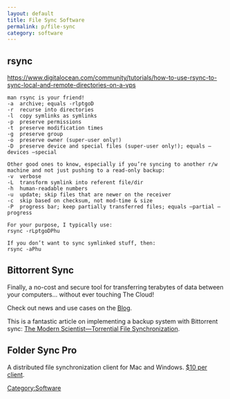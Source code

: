 ```yaml
---
layout: default
title: File Sync Software
permalink: p/file-sync
category: software
---
```


rsync
-----

<https://www.digitalocean.com/community/tutorials/how-to-use-rsync-to-sync-local-and-remote-directories-on-a-vps>

    man rsync is your friend!
    -a  archive; equals -rlptgoD
    -r  recurse into directories
    -l  copy symlinks as symlinks
    -p  preserve permissions
    -t  preserve modification times
    -g  preserve group
    -o  preserve owner (super-user only!)
    -D  preserve device and special files (super-user only!); equals –devices –special

    Other good ones to know, especially if you’re syncing to another r/w machine and not just pushing to a read-only backup:
    -v  verbose
    -L  transform symlink into referent file/dir
    -h  human-readable numbers
    -u  update; skip files that are newer on the receiver
    -c  skip based on checksum, not mod-time & size
    -P  progress bar; keep partially transferred files; equals –partial –progress

    For your purpose, I typically use:
    rsync -rLptgoDPhu

    If you don’t want to sync symlinked stuff, then:
    rsync -aPhu

Bittorrent Sync
---------------

Finally, a no-cost and secure tool for transferring terabytes of data between your computers... without ever touching The Cloud!

Check out news and use cases on the [Blog](http://blog.bittorrent.com/tag/bittorrent-sync/:Bittorrent).

This is a fantastic article on implementing a backup system with Bittorrent sync: [The Modern Scientist—Torrential File Synchronization](http://themodernscientist.com/posts/2014/2014-02-06-torrential_file_synchronization/).

Folder Sync Pro
---------------

A distributed file synchronization client for Mac and Windows. [$10 per client](http://www.greenworldsoft.com/sync-folders-pro-help.php:Costs).

[Category:Software](/Category:Software "wikilink")
